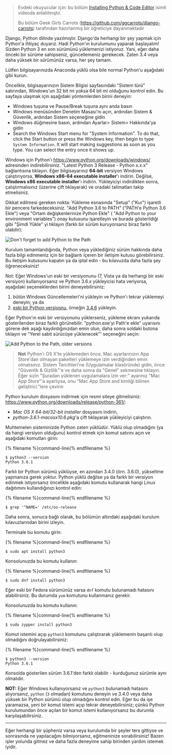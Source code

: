 > Evdeki okuyucular için: bu bölüm [Installing Python & Code Editor](https://www.youtube.com/watch?v=pVTaqzKZCdA) isimli videoda anlatılmıştır.
> 
> Bu bölüm Geek Girls Carrots (https://github.com/ggcarrots/django-carrots) tarafından hazırlanmış bir öğreticiye dayanmaktadır

Django, Python dilinde yazılmıştır. Django'da herhangi bir şey yapmak için Python'a ihtiyaç duyarız. Hadi Python'ın kurulumunu yaparak başlayalım! Sizden Python 3 en son sürümünü yüklemenizi istiyoruz. Yani, eğer daha önceki bir sürüme sahipseniz, güncellemeniz gerekecek. Zaten 3.4 veya daha yüksek bir sürümünüz varsa, her şey tamam.

Lütfen bilgisayarınızda Anaconda yüklü olsa bile normal Python'u aşağıdaki gibi kurun.

<!--sec data-title="Install Python: Windows" data-id="python_windows" data-collapse=true ces-->

Öncelikle, bilgisayarınızın Sistem Bilgisi sayfasındaki "Sistem türü" satırından, Windows'un 32 bit mi yoksa 64 bit mi olduğunu kontrol edin. Bu sayfaya ulaşmak için aşağıdaki yöntemlerden birini deneyin:

* Windows tuşuna ve Pause/Break tuşuna aynı anda basın
* Windows menüsünden Denetim Masası'nı açın, ardından Sistem & Güvenlik, ardından Sistem seçeneğine gidin
* Windows düğmesine basın, ardından Ayarlar> Sistem> Hakkında'ya gidin
* Search the Windows Start menu for "System Information". To do that, click the Start button or press the Windows key, then begin to type `System Information`. It will start making suggestions as soon as you type. You can select the entry once it shows up.

Windows için Python'ı https://www.python.org/downloads/windows/ adresinden indirebilirsiniz. "Latest Python 3 Release - Python x.x.x" bağlantısına tıklayın. Eğer bilgisayarınız **64-bit** versiyon Windows çalıştırıyorsa, **Windows x86-64 executable installer**'ı indirin. Değilse, **Windows x86 executable installer**'ı indirin. Yükleyiciyi indirdikten sonra, çalıştırmalısınız (üzerine çift tıklayarak) ve oradaki talimatları takip etmelisiniz.

Dikkat edilmesi gereken nokta: Yükleme esnasında "Setup" ("Kur") işaretli bir pencere farkedeceksiniz. "Add Python 3.6 to PATH" ("PATH'e Python 3.6 Ekle") veya "Ortam değişkenlerinize Python Ekle" ( "Add Python to your environment variables") onay kutusunu işaretleyin ve burada gösterildiği gibi "Şimdi Yükle" yi tıklayın (farklı bir sürüm kuruyorsanız biraz farklı olabilir):

![Don't forget to add Python to the Path](../python_installation/images/python-installation-options.png)

Kurulum tamamlandığında, Python veya yüklediğiniz sürüm hakkında daha fazla bilgi edinmeniz için bir bağlantı içeren bir iletişim kutusu görebilirsiniz. Bu iletişim kutusunu kapatın ya da iptal edin - bu kılavuzda daha fazla şey öğreneceksiniz!

Not: Eğer Windows'un eski bir versiyonunu (7, Vista ya da herhangi bir eski versiyon) kullanıyorsanız ve Python 3.6.x yükleyicisi hata veriyorsa, aşağıdaki seçeneklerden birini deneyebilirsiniz:

1. bütün Windows Güncellemeleri'ni yükleyin ve Python'ı tekrar yüklemeyi deneyin; ya da
2. [eski bir Python versiyonu](https://www.python.org/downloads/windows/), örneğin [3.4.6](https://www.python.org/downloads/release/python-346/) yükleyin.

Eğer Python'ın eski bir versiyonunu yüklerseniz, yükleme ekranı yukarıda gösterilenden biraz farklı görünebilir. "python.exe'yi Path'e ekle" uyarısını görene dek aşağı kaydırdığınızdan emin olun, daha sonra soldaki butona tıklayın ve "Yerel sabit sürücüye yüklenecek"' seçeneğini seçin:

![Add Python to the Path, older versions](../python_installation/images/add_python_to_windows_path.png)

<!--endsec-->

<!--sec data-title="Install Python: OS X" data-id="python_OSX"
data-collapse=true ces-->

> **Not** Python'ı OS X'te yüklemeden önce, Mac ayarlarınızın App Store'dan olmayan paketleri yüklemeye izin verdiğinden emin olmalısınız. Sistem Tercihleri'ne (Uygulamalar klasöründe) gidin, önce "Güvenlik & Gizlilik"'e ve daha sonra da "Genel" sekmesine tıklayın. Eğer sizin "Şuradan yüklenen uygulamalara izin ver:" ayarınız "Mac App Store"'a ayarlıysa, onu "Mac App Store and kimliği bilinen geliştirici."lere çevirin

Python kurulum dosyasını indirmek için resmi siteye gitmelisiniz: https://www.python.org/downloads/release/python-361/:

* *Mac OS X 64-bit/32-bit installer* dosyasını indirin,
* *python-3.6.1-macosx10.6.pkg*'a çift tıklayarak yükleyiciyi çalıştırın.

<!--endsec-->

<!--sec data-title="Install Python: Linux" data-id="python_linux"
data-collapse=true ces-->

Muhtemelen sisteminizde Python zaten yüklüdür. Yüklü olup olmadığını (ya da hangi versiyon olduğunu) kontrol etmek için komut satırını açın ve aşağıdaki komutları girin:

{% filename %}command-line{% endfilename %}

    $ python3 --version
    Python 3.6.1
    

Farklı bir Python sürümü yüklüyse, en azından 3.4.0 (örn. 3.6.0), yükseltme yapmanıza gerek yoktur. Python yüklü değilse ya da farklı bir versiyon edinmek istiyorsanız öncelikle aşağıdaki komutu kullanarak hangi Linux dağıtımını kullandığınızı kontrol edin:

{% filename %}command-line{% endfilename %}

    $ grep '^NAME=' /etc/os-release
    

Daha sonra, sonuca bağlı olarak, bu bölümün altındaki aşağıdaki kurulum kılavuzlarından birini izleyin.

<!--endsec-->

<!--sec data-title="Install Python: Debian or Ubuntu" data-id="python_debian" data-collapse=true ces-->

Terminale bu komutu girin:

{% filename %}command-line{% endfilename %}

    $ sudo apt install python3
    

<!--endsec-->

<!--sec data-title="Install Python: Fedora" data-id="python_fedora"
data-collapse=true ces-->

Konsolunuzda bu komutu kullanın:

{% filename %}command-line{% endfilename %}

    $ sudo dnf install python3
    

Eğer eski bir Fedora sürümünüz varsa `dnf` komutu bulunamadı hatasını alabilirsiniz. Bu durumda `yum` komutunu kullanmanız gerekir.

<!--endsec-->

<!--sec data-title="Install Python: openSUSE" data-id="python_openSUSE"
data-collapse=true ces-->

Konsolunuzda bu komutu kullanın:

{% filename %}command-line{% endfilename %}

    $ sudo zypper install python3
    

<!--endsec-->

Komut istemini açıp `python3` komutunu çalıştırarak yüklemenin başarılı olup olmadığını doğrulayabilirsiniz:

{% filename %}command-line{% endfilename %}

    $ python3 --version
    Python 3.6.1
    

Konsolda gösterilen sürüm 3.6.1'den farklı olabilir - kurduğunuz sürümle aynı olmalıdır.

**NOT:** Eğer Windows kullanıyorsanız ve `python3` bulunamadı hatasını alıyorsanız, `python` (`3` olmadan) komutunu deneyin ve 3.4.0 veya daha yüksek bir Python sürümü olup olmadığını kontrol edin. Eğer bu da işe yaramazsa, yeni bir komut istemi açıp tekrar deneyebilirsiniz; çünkü Python kurulumundan önce açılan bir komut istemi kullanıyorsanız bu durumla karşılaşabilirsiniz.

* * *

Eğer herhangi bir şüpheniz varsa veya kurulumda bir şeyler ters gittiyse ve sonrasında ne yapılacağını bilmiyorsanız, eğitmeninize sorabilirsiniz! Bazen işler yolunda gitmez ve daha fazla deneyime sahip birinden yardım istemek iyidir.